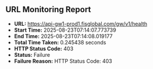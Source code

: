 ## URL Monitoring Report

- **URL:** https://api-gw1-prod1.fisglobal.com/gw/v1/health
- **Start Time:** 2025-08-23T07:14:07.773739
- **End Time:** 2025-08-23T07:14:08.019177
- **Total Time Taken:** 0.245438 seconds
- **HTTP Status Code:** 403
- **Status:** Failure
- **Failure Reason:** HTTP Status Code: 403
